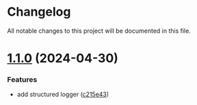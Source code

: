 # Changelog

All notable changes to this project will be documented in this file.

# [1.1.0](https://github.com/YasminTeles/developer-joyofenergy-golang/compare/1.0.0...1.1.0) (2024-04-30)


### Features

* add structured logger ([c215e43](https://github.com/YasminTeles/developer-joyofenergy-golang/commit/c215e43583f1af5470dfeb39c0d10131fcb42229))
